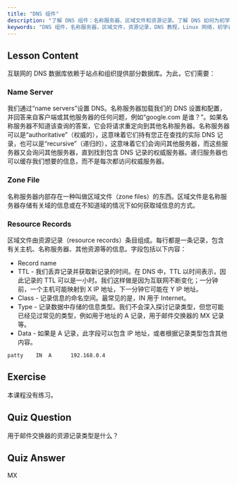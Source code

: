 ```yaml
---
title: "DNS 组件"
description: "了解 DNS 组件：名称服务器、区域文件和资源记录。了解 DNS 如何为初学者工作。开始您的 Linux 网络之旅！"
keywords: "DNS 组件，名称服务器，区域文件，资源记录，DNS 教程，Linux 网络，初学者指南"
---
```


## Lesson Content

互联网的 DNS 数据库依赖于站点和组织提供部分数据库。为此，它们需要：

### Name Server

我们通过“name servers”设置 DNS。名称服务器加载我们的 DNS 设置和配置，并回答来自客户端或其他服务器的任何问题，例如“google.com 是谁？”。如果名称服务器不知道该查询的答案，它会将请求重定向到其他名称服务器。名称服务器可以是“authoritative”（权威的），这意味着它们持有您正在查找的实际 DNS 记录，也可以是“recursive”（递归的），这意味着它们会询问其他服务器，而这些服务器又会询问其他服务器，直到找到包含 DNS 记录的权威服务器。递归服务器也可以缓存我们想要的信息，而不是每次都访问权威服务器。

### Zone File

名称服务器内部存在一种叫做区域文件（zone files）的东西。区域文件是名称服务器存储有关域的信息或在不知道域的情况下如何获取域信息的方式。

### Resource Records

区域文件由资源记录（resource records）条目组成。每行都是一条记录，包含有关主机、名称服务器、其他资源等的信息。字段包括以下内容：

- Record name
- TTL - 我们丢弃记录并获取新记录的时间。在 DNS 中，TTL 以时间表示，因此记录的 TTL 可以是一小时。我们这样做是因为互联网不断变化；一分钟前，一个主机可能映射到 X IP 地址，下一分钟它可能在 Y IP 地址。
- Class - 记录信息的命名空间。最常见的是，IN 用于 Internet。
- Type - 记录数据中存储的信息类型。我们不会深入探讨记录类型，但您可能已经见过常见的类型，例如用于地址的 A 记录，用于邮件交换器的 MX 记录等。
- Data - 如果是 A 记录，此字段可以包含 IP 地址，或者根据记录类型包含其他内容。

```plaintext
patty    IN  A      192.168.0.4
```

## Exercise

本课程没有练习。

## Quiz Question

用于邮件交换器的资源记录类型是什么？

## Quiz Answer

MX
